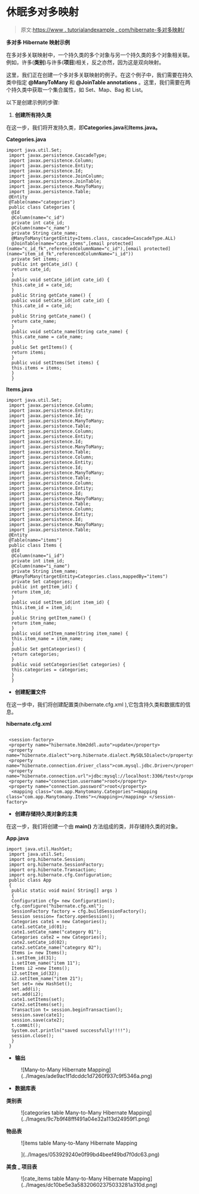 # 休眠多对多映射

> 原文:[https://www . tutorialandexample . com/hibernate-多对多映射/](https://www.tutorialandexample.com/hibernate-many-to-many-mapping/)

**多对多 Hibernate 映射示例**

在多对多关联映射中，一个持久类的多个对象与另一个持久类的多个对象相关联。例如，许多(**类别**)与许多(**项目**)相关，反之亦然，因为这是双向映射。

这里，我们正在创建一个多对多关联映射的例子。在这个例子中，我们需要在持久类中指定 **@ManyToMany** 和 **@JoinTable annotations** 。这里，我们需要在两个持久类中获取一个集合属性，如 Set、Map、Bag 和 List。

以下是创建示例的步骤:

1.  **创建所有持久类**

在这一步，我们将开发持久类，即**Categories.java**和**Items.java。**

**Categories.java**

```
import java.util.Set;
 import javax.persistence.CascadeType;
 import javax.persistence.Column;
 import javax.persistence.Entity;
 import javax.persistence.Id; 
 import javax.persistence.JoinColumn;
 import javax.persistence.JoinTable;
 import javax.persistence.ManyToMany;
 import javax.persistence.Table;
 @Entity 
 @Table(name="categories")
 public class Categories {
  @Id
  @Column(name="c_id")
  private int cate_id;
  @Column(name="c_name") 
  private String cate_name;
  @ManyToMany(targetEntity=Items.class, cascade=CascadeType.ALL)
  @JoinTable(name="cate_items",[email protected](name="c_id_fk",referencedColumnName="c_id"),[email protected](name="item_id_fk",referencedColumnName="i_id")) 
  private Set items;
  public int getCate_id() {
  return cate_id;
  } 
  public void setCate_id(int cate_id) {
  this.cate_id = cate_id;
  }
  public String getCate_name() { 
  public void setCate_id(int cate_id) {
  this.cate_id = cate_id;
  }
  public String getCate_name() {
  return cate_name; 
  }
  public void setCate_name(String cate_name) {
  this.cate_name = cate_name;
  }
  public Set getItems() {
  return items; 
  }
  public void setItems(Set items) {
  this.items = items;
  }
  } 

```

**Items.java**

```
import java.util.Set;
 import javax.persistence.Column;
 import javax.persistence.Entity;
 import javax.persistence.Id;
 import javax.persistence.ManyToMany;
 import javax.persistence.Table; 
 import javax.persistence.Column;
 import javax.persistence.Entity;
 import javax.persistence.Id;
 import javax.persistence.ManyToMany;
 import javax.persistence.Table; 
 import javax.persistence.Column;
 import javax.persistence.Entity;
 import javax.persistence.Id;
 import javax.persistence.ManyToMany;
 import javax.persistence.Table; 
 import javax.persistence.Column;
 import javax.persistence.Entity;
 import javax.persistence.Id;
 import javax.persistence.ManyToMany;
 import javax.persistence.Table; 
 import javax.persistence.Column;
 import javax.persistence.Entity;
 import javax.persistence.Id;
 import javax.persistence.ManyToMany;
 import javax.persistence.Table;
 @Entity
 @Table(name="items")
 public class Items {
  @Id
  @Column(name="i_id")
  private int item_id;
  @Column(name="i_name")  
  private String item_name;
  @ManyToMany(targetEntity=Categories.class,mappedBy="items")
  private Set categories;
  public int getItem_id() {
  return item_id;
  } 
  public void setItem_id(int item_id) {
  this.item_id = item_id;
  }
  public String getItem_name() {
  return item_name;
  } 
  public void setItem_name(String item_name) {
  this.item_name = item_name;
  }
  public Set getCategories() {
  return categories;
  }
  public void setCategories(Set categories) { 
  this.categories = categories;
  }
  } 
```

*   **创建配置文件**

在这一步中，我们将创建配置类(hibernate.cfg.xml ),它包含持久类和数据库的信息。

**hibernate.cfg.xml**

```

 <session-factory>  
 <property name="hibernate.hbm2ddl.auto">update</property> 
 <property name="hibernate.dialect">org.hibernate.dialect.MySQL5Dialect</property>
 <property name="hibernate.connection.driver_class">com.mysql.jdbc.Driver</property>
 <property name="hibernate.connection.url">jdbc:mysql://localhost:3306/test</property>
 <property name="connection.username">root</property>
 <property name="connection.password">root</property> 
  <mapping class="com.app.Manytomany.Categories"><mapping class="com.app.Manytomany.Items"></mapping></mapping> </session-factory> 

```

*   **创建存储持久类对象的主类**

在这一步，我们将创建一个由 **main()** 方法组成的类，并存储持久类的对象。

**App.java**

```
import java.util.HashSet;
 import java.util.Set;
 import org.hibernate.Session;
 import org.hibernate.SessionFactory;
 import org.hibernate.Transaction;
 import org.hibernate.cfg.Configuration;
 public class App  
 {
  public static void main( String[] args )
  {
  Configuration cfg= new Configuration();
  cfg.configure("hibernate.cfg.xml");
  SessionFactory factory = cfg.buildSessionFactory(); 
  Session session= factory.openSession();
  Categories cate1 = new Categories();
  cate1.setCate_id(01);
  cate1.setCate_name("category 01");
  Categories cate2 = new Categories();
  cate2.setCate_id(02); 
  cate2.setCate_name("category 02");
  Items i= new Items();
  i.setItem_id(31);
  i.setItem_name("item 11");
  Items i2 =new Items();
  i2.setItem_id(32);
  i2.setItem_name("item 21"); 
  Set set= new HashSet();
  set.add(i);
  set.add(i2);
  cate1.setItems(set);
  cate2.setItems(set);
  Transaction t= session.beginTransaction(); 
  session.save(cate1);
  session.save(cate2);
  t.commit();
  System.out.println("saved successfully!!!!");
  session.close();
  }
 } 
```

*   **输出**

<figure class="aligncenter">![Many-to-Many Hibernate Mapping](../Images/ade9ac1f1dcddc1d7260f937c9f5346a.png)</figure>

*   **数据库表**

**类别表**

<figure class="aligncenter">![categories table Many-to-Many Hibernate Mapping](../Images/9c7b9f48fff491a04e32a113d24959f1.png)</figure>

**物品表**

<figure class="aligncenter">![items table Many-to-Many Hibernate Mapping

](../Images/053929240e0f99bd4beef49bd7f0dc63.png)</figure>

**美食 _ 项目表**

<figure class="aligncenter">![cate_items table Many-to-Many Hibernate Mapping](../Images/dc10be5e3a58320602375033281a310d.png)</figure>